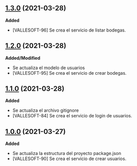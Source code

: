 ## [1.3.0](https://github.com/TEAMVALLESOFT/Back_Inventory/pull/8) (2021-03-28)
**Added**
- [VALLESOFT-96] Se crea el servicio de listar bodegas. 

## [1.2.0](https://github.com/TEAMVALLESOFT/Back_Inventory/pull/8) (2021-03-28)
**Added/Modified**
- Se actualiza el modelo de usuarios
- [VALLESOFT-95] Se crea el servicio de crear bodegas. 


## [1.1.0](https://github.com/TEAMVALLESOFT/Back_Inventory/pull/6) (2021-03-28)
**Added**
- Se actualiza el archivo gitignore
- [VALLESOFT-84] Se crea el servicio de login de usuarios. 

## [1.0.0](https://github.com/TEAMVALLESOFT/Back_Inventory/pull/4) (2021-03-27)
**Added**
- Se actualiza la estructura del proyecto package.json 
- [VALLESOFT-90] Se crea el servicio de crear usuarios. 
